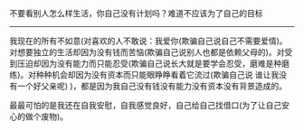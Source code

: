 不要看别人怎么样生活，你自己没有计划吗？难道不应该为了自己的目标
___
我现在的所有不如意(对喜欢的人不敢说：我爱你(欺骗自己说自己不需要爱情)。对想要独立的生活却因为没有钱而苦恼(欺骗自己说别人也都是依赖父母的)。对受到压迫却因为没有能力而只能忍受(欺骗自己说长大就是要学会忍受，磨难是种磨练)。对种种机会却因为没有资本而只能眼睁睁看着它流过(欺骗自己说 谁让我没有一个好父亲呢) )，都是因为我自己没有钱没有能力没有资本没有背景造成的。

最最可怕的是我还在自我安慰，自我感觉良好，自己给自己找借口(为了让自己安心的做个废物)。